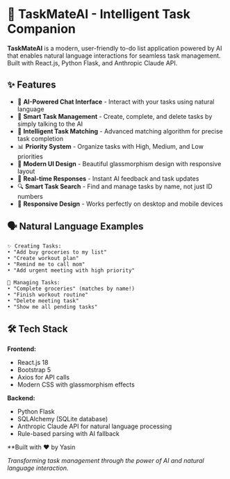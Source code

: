 # 🚀 TaskMateAI - Intelligent Task Companion

**TaskMateAI** is a modern, user-friendly to-do list application powered by AI that enables natural language interactions for seamless task management. Built with React.js, Python Flask, and Anthropic Claude API.

## ✨ Features

- 🤖 **AI-Powered Chat Interface** - Interact with your tasks using natural language
- 📝 **Smart Task Management** - Create, complete, and delete tasks by simply talking to the AI
- 🎯 **Intelligent Task Matching** - Advanced matching algorithm for precise task completion
- 📊 **Priority System** - Organize tasks with High, Medium, and Low priorities
- 🎨 **Modern UI Design** - Beautiful glassmorphism design with responsive layout
- 💬 **Real-time Responses** - Instant AI feedback and task updates
- 🔍 **Smart Task Search** - Find and manage tasks by name, not just ID numbers
- 📱 **Responsive Design** - Works perfectly on desktop and mobile devices

## 🗣️ Natural Language Examples

```
✨ Creating Tasks:
• "Add buy groceries to my list"
• "Create workout plan"
• "Remind me to call mom"
• "Add urgent meeting with high priority"

🔧 Managing Tasks:
• "Complete groceries" (matches by name!)
• "Finish workout routine"
• "Delete meeting task"
• "Show me all pending tasks"
```

## 🛠️ Tech Stack

**Frontend:**
- React.js 18
- Bootstrap 5
- Axios for API calls
- Modern CSS with glassmorphism effects

**Backend:**
- Python Flask
- SQLAlchemy (SQLite database)
- Anthropic Claude API for natural language processing
- Rule-based parsing with AI fallback

**Built with ❤️ by Yasin

*Transforming task management through the power of AI and natural language interaction.*
